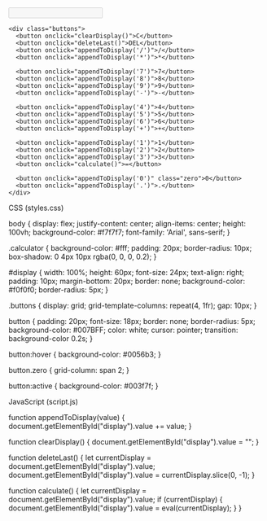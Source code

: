 <!DOCTYPE html>
<html lang="en">
<head>
  <meta charset="UTF-8">
  <meta name="viewport" content="width=device-width, initial-scale=1.0">
  <title>Calculator</title>
  <link rel="stylesheet" href="styles.css">
</head>
<body>
  <div class="calculator">
    <input type="text" id="display" disabled>

    <div class="buttons">
      <button onclick="clearDisplay()">C</button>
      <button onclick="deleteLast()">DEL</button>
      <button onclick="appendToDisplay('/')">/</button>
      <button onclick="appendToDisplay('*')">*</button>

      <button onclick="appendToDisplay('7')">7</button>
      <button onclick="appendToDisplay('8')">8</button>
      <button onclick="appendToDisplay('9')">9</button>
      <button onclick="appendToDisplay('-')">-</button>

      <button onclick="appendToDisplay('4')">4</button>
      <button onclick="appendToDisplay('5')">5</button>
      <button onclick="appendToDisplay('6')">6</button>
      <button onclick="appendToDisplay('+')">+</button>

      <button onclick="appendToDisplay('1')">1</button>
      <button onclick="appendToDisplay('2')">2</button>
      <button onclick="appendToDisplay('3')">3</button>
      <button onclick="calculate()">=</button>

      <button onclick="appendToDisplay('0')" class="zero">0</button>
      <button onclick="appendToDisplay('.')">.</button>
    </div>
  </div>

  <script src="script.js"></script>
</body>
</html>

CSS (styles.css)

body {
  display: flex;
  justify-content: center;
  align-items: center;
  height: 100vh;
  background-color: #f7f7f7;
  font-family: 'Arial', sans-serif;
}

.calculator {
  background-color: #fff;
  padding: 20px;
  border-radius: 10px;
  box-shadow: 0 4px 10px rgba(0, 0, 0, 0.2);
}

#display {
  width: 100%;
  height: 60px;
  font-size: 24px;
  text-align: right;
  padding: 10px;
  margin-bottom: 20px;
  border: none;
  background-color: #f0f0f0;
  border-radius: 5px;
}

.buttons {
  display: grid;
  grid-template-columns: repeat(4, 1fr);
  gap: 10px;
}

button {
  padding: 20px;
  font-size: 18px;
  border: none;
  border-radius: 5px;
  background-color: #007BFF;
  color: white;
  cursor: pointer;
  transition: background-color 0.2s;
}

button:hover {
  background-color: #0056b3;
}

button.zero {
  grid-column: span 2;
}

button:active {
  background-color: #003f7f;
}

JavaScript (script.js)


function appendToDisplay(value) {
  document.getElementById("display").value += value;
}

function clearDisplay() {
  document.getElementById("display").value = "";
}

function deleteLast() {
  let currentDisplay = document.getElementById("display").value;
  document.getElementById("display").value = currentDisplay.slice(0, -1);
}

function calculate() {
  let currentDisplay = document.getElementById("display").value;
  if (currentDisplay) {
    document.getElementById("display").value = eval(currentDisplay);
  }
}
